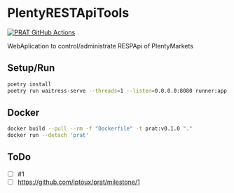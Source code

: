 # PlentyRESTApiTools

[![PRAT GitHub Actions](https://github.com/iptoux/prat/actions/workflows/git_action_prat.yml/badge.svg)](https://github.com/iptoux/prat/actions/workflows/git_action_prat.yml)

WebAplication to control/administrate RESPApi of PlentyMarkets

## Setup/Run

```bash
poetry install
poetry run waitress-serve --threads=1 --listen=0.0.0.0:8080 runner:app
```

## Docker

```bash
docker build --pull --rm -f "Dockerfile" -t prat:v0.1.0 "."
docker run --detach 'prat'
```

## ToDo

- [ ] #1 
- [ ] https://github.com/iptoux/prat/milestone/1